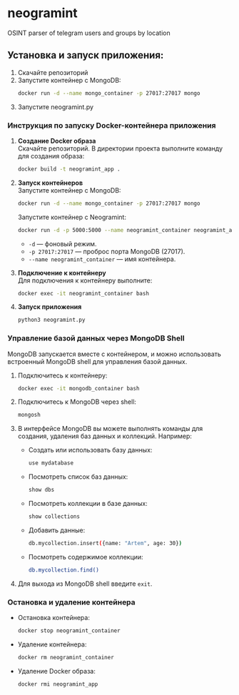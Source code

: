 # neogramint
OSINT parser of telegram users and groups by location

## Установка и запуск приложения:
1. Скачайте репозиторий
2. Запустите контейнер с MongoDB:
   ```bash
   docker run -d --name mongo_container -p 27017:27017 mongo
   ```
3. Запустите neogramint.py

### Инструкция по запуску Docker-контейнера приложения

1. **Создание Docker образа**  
   Скачайте репозиторий. В директории проекта выполните команду для создания образа:
   ```bash
   docker build -t neogramint_app .
   ```

2. **Запуск контейнеров**  
   Запустите контейнер с MongoDB:
   ```bash
   docker run -d --name mongo_container -p 27017:27017 mongo
   ```
   Запустите контейнер с Neogramint:
   ```bash
   docker run -d -p 5000:5000 --name neogramint_container neogramint_app
   ```

   - `-d` —  фоновый режим. 
   - `-p 27017:27017` — проброс порта MongoDB (27017).
   - `--name neogramint_container` — имя контейнера.

3. **Подключение к контейнеру**  
   Для подключения к контейнеру выполните:
   ```bash
   docker exec -it neogramint_container bash
   ```

4. **Запуск приложения**  
   ```bash
   python3 neogramint.py
   ```

### Управление базой данных через MongoDB Shell

MongoDB запускается вместе с контейнером, и можно использовать встроенный MongoDB shell для управления базой данных.

1. Подключитесь к контейнеру:
   ```bash
   docker exec -it mongodb_container bash
   ```

2. Подключитесь к MongoDB через shell:
   ```bash
   mongosh
   ```

3. В интерфейсе MongoDB вы можете выполнять команды для создания, удаления баз данных и коллекций. Например:

   - Создать или использовать базу данных:
     ```bash
     use mydatabase
     ```

   - Посмотреть список баз данных:
     ```bash
     show dbs
     ```

   - Посмотреть коллекции в базе данных:
     ```bash
     show collections
     ```

   - Добавить данные:
     ```bash
     db.mycollection.insert({name: "Artem", age: 30})
     ```

   - Посмотреть содержимое коллекции:
     ```bash
     db.mycollection.find()
     ```

3. Для выхода из MongoDB shell введите `exit`.

### Остановка и удаление контейнера

- Остановка контейнера:
  ```bash
  docker stop neogramint_container
  ```

- Удаление контейнера:
  ```bash
  docker rm neogramint_container
  ```

- Удаление Docker образа:
  ```bash
  docker rmi neogramint_app
  ```

